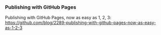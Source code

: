 ### Publishing with GitHub Pages

Publishing with GitHub Pages, now as easy as 1, 2, 3: https://github.com/blog/2289-publishing-with-github-pages-now-as-easy-as-1-2-3

